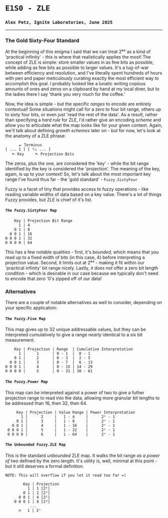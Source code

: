 # `E1S0 - ZLE`
### `Alex Petz, Ignite Laboratories, June 2025`

---

### The Gold Sixty-Four Standard
At the beginning of this enigma I said that we can treat 2⁶⁴ as a kind of 'practical infinity' - this is where
that realistically applies the most!  The concept of ZLE is simple: store smaller values in as few bits as possible,
while adding as few bits as possible to larger values.  It's a tug-of-war between efficiency and resolution, and
I've literally spent hundreds of hours with pen and paper meticulously curating exactly the most efficient way to
accomplish this goal.  I probably looked like a lunatic writing copious amounts of ones and zeros on a clipboard
by hand at my local diner, but to the ladies there I say 'thank you very much for the coffee.'

Now, the idea is simple - but the specific _ranges_ to encode are entirely contextual!  Some situations might call
for a zero to four bit range, others up to sixty four bits, or even just 'read the rest of the data'.  As a result,
rather than specifying a _hard rule_ for ZLE, I'd rather give an encoding _scheme_ and allow you to articulate what
the map looks like for your given context.  Again, we'll talk about defining _growth schemes_ later on - but for now,
let's look at the anatomy of a ZLE phrase:

          ⬐ Terminus
    [ ... 1 ] [ ⁰⁄₁ ... ]
       ⬑ Key     ⬑ Projection Bits

The zeros, plus the one, are considered the 'key' - while the bit range identified by the key is considered 
the 'projection'.  The meaning of the key, again, is up to your context!  So, let's talk about the most important
key range I've found thus far - the 'gold standard' - `Fuzzy.SixtyFour`

Fuzzy is a facet of tiny that provides access to fuzzy operations - like reading variable widths of data based on
a key value.  There's a lot of things Fuzzy provides, but ZLE is chief of it's list.

#### `The Fuzzy.SixtyFour Map`

        Key | Projection Bit Range
          1 | 4
        0 1 | 8
      0 0 1 | 16
    0 0 0 1 | 32
    0 0 0 0 | 64

This has a few notable qualities - first, it's _bounded,_ which means that you read up to a fixed width of bits (in
this case, 4) before interpreting a projection value.  Second, it limits out at 2⁶⁴ - making it fit within our 
'practical infinity' bit range nicely.  Lastly, it does _not_ offer a zero bit length condition - which is desirable
in our case because we typically don't need to encode that _zero_ '0's zipped off of our data!

### Alternatives
There are a couple of notable alternatives as well to consider, depending on your specific application:

#### `The Fuzzy.Five Map`

This map gives up to 32 unique addressable values, but they can be interpreted cumulatively to give a range
_nearly_ identical to a six bit measurement.

        Key | Projection | Range  | Cumulative Interpretation
          1 |     1      | 0 - 1  |  0 - 1
        0 1 |     2      | 0 - 3  |  2 - 5
      0 0 1 |     3      | 0 - 7  |  6 - 13
    0 0 0 1 |     4      | 0 - 15 | 14 - 29
    0 0 0 0 |     5      | 0 - 31 | 30 - 61

#### `The Fuzzy.Power Map`

This map can be interpreted against a power of two to give a futher projection range to read into the data,
allowing more granular bit lengths to be addressed than 16, then 32, then 64.

         Key | Projection | Value Range | Power Interpretation
           1 |      2     |   1 - 4     |      2ⁿ - 1
         0 1 |      3     |   1 - 8     |      2ⁿ - 1
       0 0 1 |      4     |   1 - 16    |      2ⁿ - 1
     0 0 0 1 |      5     |   1 - 32    |      2ⁿ - 1
     0 0 0 0 |      6     |   1 - 64    |      2ⁿ - 1

#### `The Unbounded Fuzzy.ZLE Map`

This is the standard _unbounded_ ZLE map.  It walks the bit range _as a power of two_ defined by the zero length.
It's utility is, well, minimal at this point - but it still deserves a formal definition.

    NOTE: This will overflow if you let it read too far =)
    
            Key | Projection
              1 | 1 [2⁰]
            0 1 | 2 [2¹]
          0 0 1 | 4 [2²]
        0 0 0 1 | 8 [2³]
               ...
          𝑛   1 | 2ⁿ
